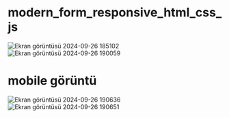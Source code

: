 # modern_form_responsive_html_css_js
![Ekran görüntüsü 2024-09-26 185102](https://github.com/user-attachments/assets/3405b1fe-1f9f-491e-80e5-6cb07255600e)
![Ekran görüntüsü 2024-09-26 190059](https://github.com/user-attachments/assets/be185ab0-3a9e-449d-8760-2f34a2468e15)
# mobile  görüntü

![Ekran görüntüsü 2024-09-26 190636](https://github.com/user-attachments/assets/b03a095a-3cd5-41cb-9f6c-7b108f0246cc)
![Ekran görüntüsü 2024-09-26 190651](https://github.com/user-attachments/assets/11cbdc4b-297a-4228-9676-0021e4a2c977)
